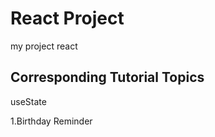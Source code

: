 # React Project
my project react 


## Corresponding Tutorial Topics

useState

 1.Birthday Reminder

